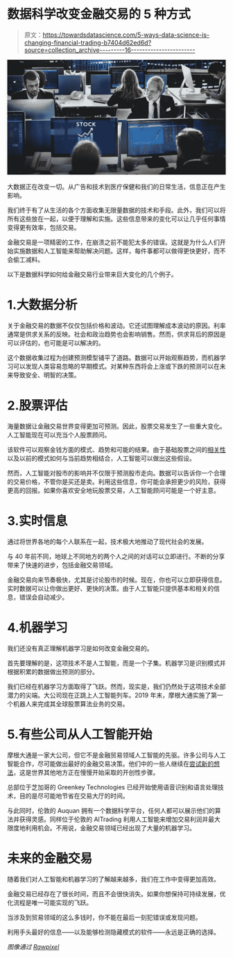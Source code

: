 # 数据科学改变金融交易的 5 种方式

> 原文：<https://towardsdatascience.com/5-ways-data-science-is-changing-financial-trading-b7404d62ed6d?source=collection_archive---------16----------------------->

![](img/c290e5156b245357579acdde0deb2bbe.png)

大数据正在改变一切。从广告和技术到医疗保健和我们的日常生活，信息正在产生影响。

我们终于有了从生活的各个方面收集无限量数据的技术和手段。此外，我们可以将所有这些放在一起，以便于理解和实施。这些信息带来的变化可以让几乎任何事情变得更有效率，包括交易。

金融交易是一项精密的工作，在崩溃之前不能犯太多的错误。这就是为什么人们开始实施数据和人工智能来帮助解决问题。这样，每件事都可以做得更快更好，而不会偷工减料。

以下是数据科学如何给金融交易行业带来巨大变化的几个例子。

# 1.大数据分析

关于金融交易的数据不仅仅包括价格和波动。它还试图理解成本波动的原因。利率通常是供求关系的反映。社会和政治趋势也会影响销售。然而，供求背后的原因是可以评估的，也可能是可以解决的。

这个数据收集过程为创建预测模型铺平了道路。数据可以开始观察趋势，而机器学习可以发现人类容易忽略的早期模式。对某种东西将会上涨或下跌的预测可以在未来导致安全、明智的决策。

# 2.股票评估

海量数据让金融交易世界变得更加可预测。因此，股票交易发生了一些重大变化。人工智能现在可以充当个人股票顾问。

该软件可以观察金钱方面的模式、趋势和可能的结果。由于基础股票之间的[相关性](https://optionmetrics.com/data-products/)以及以前的模式如何与当前趋势相结合，人工智能可以做出这些假设。

然而，人工智能对股市的影响并不仅限于预测股市走向。数据可以告诉你一个合理的交易价格，不管你是买还是卖。利用这些信息，你可能会承担更少的风险，获得更高的回报。如果你喜欢安全地玩股票交易，人工智能顾问可能是一个好主意。

# 3.实时信息

通过将世界各地的每个人联系在一起，技术极大地推动了现代社会的发展。

与 40 年前不同，地球上不同地方的两个人之间的对话可以立即进行。不断的分享带来了快速的进步，包括金融交易领域。

金融交易向来节奏极快，尤其是讨论股市的时候。现在，你也可以立即获得信息。实时数据可以让你做出更好、更快的决策。由于人工智能只提供基本和相关的信息，错误会自动减少。

# 4.机器学习

我们还没有真正理解机器学习是如何改变金融交易的。

首先要理解的是，这项技术不是人工智能，而是一个子集。机器学习是识别模式并根据积累的数据做出预测的部分。

我们已经在机器学习方面取得了飞跃。然而，现实是，我们仍然处于这项技术全部潜力的尖端。大公司现在正跳上人工智能列车。2019 年末，摩根大通实施了第一个机器人来完成其全球股票算法业务的交易。

# 5.有些公司从人工智能开始

摩根大通是一家大公司，但它不是金融贸易领域人工智能的先驱。许多公司与人工智能合作，尽可能做出最好的金融交易决策。他们中的一些人继续在[尝试新的想法](https://builtin.com/artificial-intelligence/ai-trading-stock-market-tech)，这是世界其他地方正在慢慢开始采取的开创性步骤。

总部位于芝加哥的 Greenkey Technologies 已经开始使用语音识别和语言处理技术，目的是尽可能地节省在交易大厅的时间。

与此同时，伦敦的 Auquan 拥有一个数据科学平台，任何人都可以展示他们的算法并获得灵感。同样位于伦敦的 AITrading 利用人工智能来增加交易利润并最大限度地利用机会。不用说，金融交易领域已经出现了大量的机器学习。

# 未来的金融交易

随着我们对人工智能和机器学习的了解越来越多，我们在工作中变得更加高效。

金融交易已经存在了很长时间，而且不会很快消失。如果你想保持可持续发展，优化流程是唯一可能实现的飞跃。

当涉及到贸易领域的这么多钱时，你不能在最后一刻犯错误或发现问题。

利用手头最好的信息——以及能够检测隐藏模式的软件——永远是正确的选择。

*图像通过* [*Rawpixel*](https://www.rawpixel.com/image/1075842/free-image-rawpixelcom)